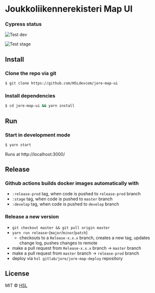 # Joukkoliikennerekisteri Map UI

### Cypress status

![Test dev](https://github.com/HSLdevcom/jore-map-ui/workflows/Test%20dev/badge.svg)

![Test stage](https://github.com/HSLdevcom/jore-map-ui/workflows/Test%20stage/badge.svg)

## Install

### Clone the repo via git

```bash
$ git clone https://github.com/HSLdevcom/jore-map-ui
```

### Install dependencies

```bash
$ cd jore-map-ui && yarn install
```

## Run

### Start in development mode

```bash
$ yarn start
```

Runs at http://localhost:3000/

## Release

### Github actions builds docker images automatically with

-   `:release-prod` tag, when code is pushed to `release-prod` branch
-   `:stage` tag, when code is pushed to `master` branch
-   `:develop` tag, when code is pushed to `develop` branch

### Release a new version

-   `git checkout master && git pull origin master`
-   `yarn run release`-(`major`/`minor`/`patch`)
    -   checkouts to a `Release-x.x.x` branch, creates a new tag, updates change log, pushes changes to remote
-   make a pull request from `Release-x.x.x` branch -> `master` branch
-   make a pull request from `master` branch -> `release-prod` branch
-   deploy via `hsl gitlab/jore/jore-map-deploy` repository

## License

MIT © [HSL](https://github.com/HSLdevcom)
